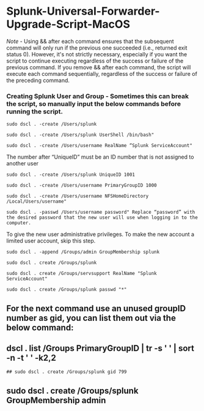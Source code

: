 # Splunk-Universal-Forwarder-Upgrade-Script-MacOS

*Note* - Using && after each command ensures that the subsequent command will only run if the previous one succeeded (i.e., returned exit status 0). However, it's not strictly necessary, especially if you want the script to continue executing regardless of the success or failure of the previous command. If you remove && after each command, the script will execute each command sequentially, regardless of the success or failure of the preceding command.

### Creating Splunk User and Group - Sometimes this can break the script, so manually input the below commands before running the script.
````
sudo dscl . -create /Users/splunk
````
````
sudo dscl . -create /Users/splunk UserShell /bin/bash"
````
````
sudo dscl . -create /Users/username RealName “Splunk ServiceAccount"
````
The number after “UniqueID” must be an ID number that is not assigned to another user
````
sudo dscl . -create /Users/splunk UniqueID 1001
````
````
sudo dscl . -create /Users/username PrimaryGroupID 1000
````
````
sudo dscl . -create /Users/username NFSHomeDirectory /Local/Users/username"
````
````
sudo dscl . -passwd /Users/username password" Replace “password” with the desired password that the new user will use when logging in to the computer.
````
To give the new user administrative privileges. To make the new account a limited user account, skip this step.
````
sudo dscl . -append /Groups/admin GroupMembership splunk
````
````
sudo dscl . create /Groups/splunk
````
````
sudo dscl . create /Groups/servsupport RealName "Splunk ServiceAccount"
````
````
sudo dscl . create /Groups/splunk passwd "*"
````
## For the next command use an unused groupID number as gid, you can list them out via the below command:
  ## dscl . list /Groups PrimaryGroupID | tr -s ' ' | sort -n -t ' ' -k2,2
    ## sudo dscl . create /Groups/splunk gid 799
## sudo dscl . create /Groups/splunk GroupMembership admin
